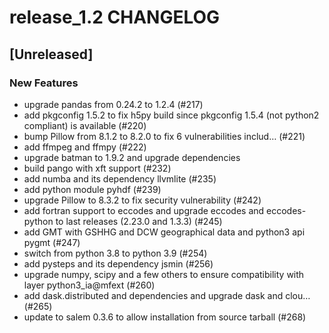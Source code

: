 # release_1.2 CHANGELOG

## [Unreleased]

### New Features

- upgrade pandas from 0.24.2 to 1.2.4 (#217)
- add pkgconfig 1.5.2 to fix h5py build since pkgconfig 1.5.4 (not python2 compliant) is available (#220)
- bump Pillow from 8.1.2 to 8.2.0 to fix 6 vulnerabilities includ… (#221)
- add ffmpeg and ffmpy (#222)
- upgrade batman to 1.9.2 and upgrade dependencies
- build pango with xft support (#232)
- add numba and its dependency llvmlite  (#235)
- add python module pyhdf (#239)
- upgrade Pillow to 8.3.2 to fix security vulnerability (#242)
- add fortran support to eccodes and upgrade eccodes and eccodes-python to last releases (2.23.0 and 1.3.3) (#245)
- add GMT with GSHHG and DCW geographical data and python3 api pygmt (#247)
- switch from python 3.8 to python 3.9 (#254)
- add pysteps and its dependency jsmin (#256)
- upgrade numpy, scipy and a few others to ensure compatibility with layer python3_ia@mfext (#260)
- add dask.distributed and dependencies and upgrade dask and clou… (#265)
- update to salem 0.3.6 to allow installation from source tarball (#268)


